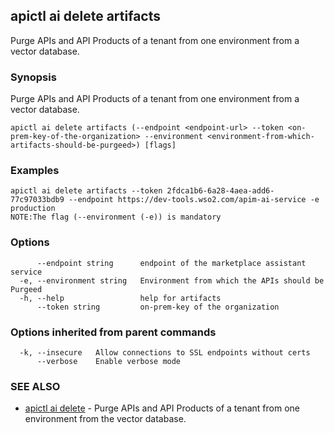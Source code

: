 ## apictl ai delete artifacts

Purge APIs and API Products of a tenant from one environment from a vector database.

### Synopsis

Purge APIs and API Products of a tenant from one environment from a vector database.

```
apictl ai delete artifacts (--endpoint <endpoint-url> --token <on-prem-key-of-the-organization> --environment <environment-from-which-artifacts-should-be-purgeed>) [flags]
```

### Examples

```
apictl ai delete artifacts --token 2fdca1b6-6a28-4aea-add6-77c97033bdb9 --endpoint https://dev-tools.wso2.com/apim-ai-service -e production
NOTE:The flag (--environment (-e)) is mandatory
```

### Options

```
      --endpoint string      endpoint of the marketplace assistant service
  -e, --environment string   Environment from which the APIs should be Purgeed
  -h, --help                 help for artifacts
      --token string         on-prem-key of the organization
```

### Options inherited from parent commands

```
  -k, --insecure   Allow connections to SSL endpoints without certs
      --verbose    Enable verbose mode
```

### SEE ALSO

* [apictl ai delete](apictl_ai_delete.md)	 - Purge APIs and API Products of a tenant from one environment from the vector database.

